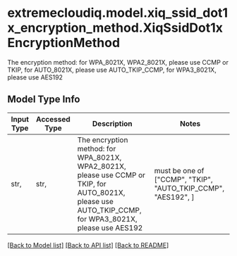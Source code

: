 # extremecloudiq.model.xiq_ssid_dot1x_encryption_method.XiqSsidDot1xEncryptionMethod

The encryption method: for WPA_8021X, WPA2_8021X, please use CCMP or TKIP, for AUTO_8021X, please use AUTO_TKIP_CCMP, for WPA3_8021X, please use AES192

## Model Type Info
Input Type | Accessed Type | Description | Notes
------------ | ------------- | ------------- | -------------
str,  | str,  | The encryption method: for WPA_8021X, WPA2_8021X, please use CCMP or TKIP, for AUTO_8021X, please use AUTO_TKIP_CCMP, for WPA3_8021X, please use AES192 | must be one of ["CCMP", "TKIP", "AUTO_TKIP_CCMP", "AES192", ] 

[[Back to Model list]](../../README.md#documentation-for-models) [[Back to API list]](../../README.md#documentation-for-api-endpoints) [[Back to README]](../../README.md)

